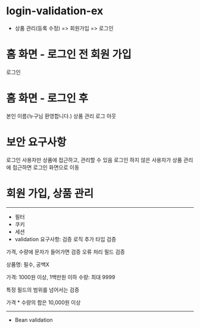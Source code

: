 # login-validation-ex

* 상품 관리(등록 수정) => 회원가입 => 로그인

# 홈 화면 - 로그인 전 회원 가입
로그인
# 홈 화면 - 로그인 후
본인 이름(누구님 환영합니다.) 상품 관리
로그 아웃
# 보안 요구사항
로그인 사용자만 상품에 접근하고, 관리할 수 있음
로그인 하지 않은 사용자가 상품 관리에 접근하면 로그인 화면으로 이동
# 회원 가입, 상품 관리

-------
* 필터
* 쿠키
* 세션
* validation
요구사항: 검증 로직 추가 타입 검증


가격, 수량에 문자가 들어가면 검증 오류 처리 필드 검증


상품명: 필수, 공백X


가격: 1000원 이상, 1백만원 이하 수량: 최대 9999


특정 필드의 범위를 넘어서는 검증


가격 * 수량의 합은 10,000원 이상

--------
* Bean validation
